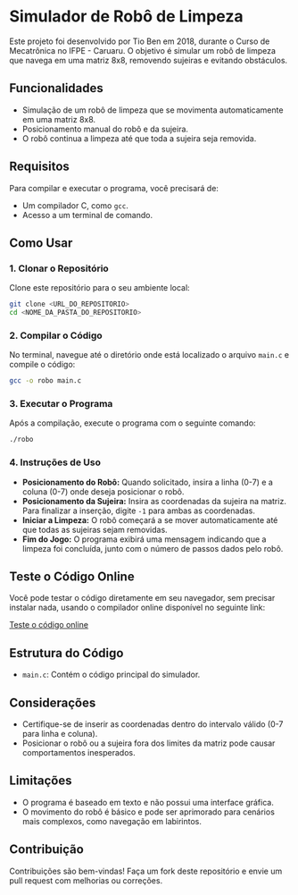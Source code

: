 # Simulador de Robô de Limpeza

Este projeto foi desenvolvido por Tio Ben em 2018, durante o Curso de Mecatrônica no IFPE - Caruaru. O objetivo é simular um robô de limpeza que navega em uma matriz 8x8, removendo sujeiras e evitando obstáculos.

## Funcionalidades

- Simulação de um robô de limpeza que se movimenta automaticamente em uma matriz 8x8.
- Posicionamento manual do robô e da sujeira.
- O robô continua a limpeza até que toda a sujeira seja removida.

## Requisitos

Para compilar e executar o programa, você precisará de:

- Um compilador C, como `gcc`.
- Acesso a um terminal de comando.

## Como Usar

### 1. Clonar o Repositório

Clone este repositório para o seu ambiente local:

```bash
git clone <URL_DO_REPOSITORIO>
cd <NOME_DA_PASTA_DO_REPOSITORIO>
```

### 2. Compilar o Código

No terminal, navegue até o diretório onde está localizado o arquivo `main.c` e compile o código:

```bash
gcc -o robo main.c
```

### 3. Executar o Programa

Após a compilação, execute o programa com o seguinte comando:

```bash
./robo
```

### 4. Instruções de Uso

- **Posicionamento do Robô:** Quando solicitado, insira a linha (0-7) e a coluna (0-7) onde deseja posicionar o robô.
- **Posicionamento da Sujeira:** Insira as coordenadas da sujeira na matriz. Para finalizar a inserção, digite `-1` para ambas as coordenadas.
- **Iniciar a Limpeza:** O robô começará a se mover automaticamente até que todas as sujeiras sejam removidas.
- **Fim do Jogo:** O programa exibirá uma mensagem indicando que a limpeza foi concluída, junto com o número de passos dados pelo robô.

## Teste o Código Online

Você pode testar o código diretamente em seu navegador, sem precisar instalar nada, usando o compilador online disponível no seguinte link:

<a href="https://onlinegdb.com/y1a37KABg" target="_blank">Teste o código online</a>

## Estrutura do Código

- `main.c`: Contém o código principal do simulador.

## Considerações

- Certifique-se de inserir as coordenadas dentro do intervalo válido (0-7 para linha e coluna).
- Posicionar o robô ou a sujeira fora dos limites da matriz pode causar comportamentos inesperados.

## Limitações

- O programa é baseado em texto e não possui uma interface gráfica.
- O movimento do robô é básico e pode ser aprimorado para cenários mais complexos, como navegação em labirintos.

## Contribuição

Contribuições são bem-vindas! Faça um fork deste repositório e envie um pull request com melhorias ou correções.
